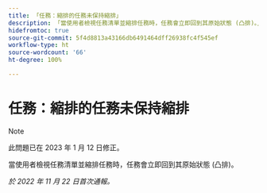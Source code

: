 ```yaml
---
title: 「任務：縮排的任務未保持縮排」
description: 「當使用者檢視任務清單並縮排任務時，任務會立即回到其原始狀態 (凸排)。」
hidefromtoc: true
source-git-commit: 5f4d8813a43166db6491464dff26938fc4f545ef
workflow-type: ht
source-wordcount: '66'
ht-degree: 100%

---
```



# 任務：縮排的任務未保持縮排

>[!NOTE]
>
>此問題已在 2023 年 1 月 12 日修正。

當使用者檢視任務清單並縮排任務時，任務會立即回到其原始狀態 (凸排)。

_於 2022 年 11 月 22 日首次通報。_

